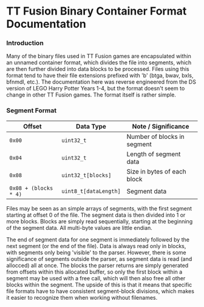 # TT Fusion Binary Container Format Documentation
### Introduction
Many of the binary files used in TT Fusion games are encapsulated within an unnamed container format, which divides the file into segments, which are then further divided into data blocks to be processed. Files using this format tend to have their file extensions prefixed with 'b' (btga, bwav, bxls, bfnmdl, etc.). The documentation here was reverse engineered from the DS version of LEGO Harry Potter Years 1-4, but the format doesn't seem to change in other TT Fusion games. The format itself is rather simple.
### Segment Format
| Offset                | Data Type            | Note / Significance |
| --------------------- | -------------------- | ------------------- |
| `0x00`                | `uint32_t`           | Number of blocks in segment |
| `0x04`                | `uint32_t`           | Length of segment data      |
| `0x08`                | `uint32_t[blocks]`   | Size in bytes of each block |
| `0x08 + (blocks * 4)` | `uint8_t[dataLength]`| Segment data                |

Files may be seen as an simple arrays of segments, with the first segment starting at offset 0 of the file. The segment data is then divided into 1 or more blocks. Blocks are simply read sequentially, starting at the beginning of the segment data. All multi-byte values are little endian.

The end of segment data for one segment is immediately followed by the next segment (or the end of the file). Data is always read only in blocks, with segments only being 'visible' to the parser. However, there is some significance of segments outside the parser, as segment data is read (and allocced) all at once. The blocks the parser returns are simply generated from offsets within this allocated buffer, so only the first block within a segment may be used with a free call, which will then also free all other blocks within the segment. The upside of this is that it means that specific file formats have to have consistent segment-block divisions, which makes it easier to recognize them when working without filenames. 
